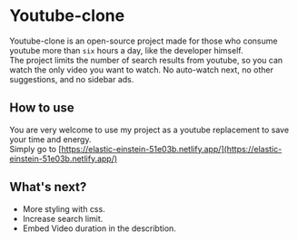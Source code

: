 # Youtube-clone

Youtube-clone is an open-source project made for those who consume youtube more than `six` hours a day, like the developer himself.  
The project limits the number of search results from youtube, so you can watch the only video you want to watch. No auto-watch next, no other suggestions, and no sidebar ads.


## How to use

You are very welcome to use my project as a youtube replacement to save your time and energy.  
Simply go to [https://elastic-einstein-51e03b.netlify.app/](https://elastic-einstein-51e03b.netlify.app/)

## What's next?
+ More styling with css.
+ Increase search limit.
+ Embed Video duration in the describtion.
